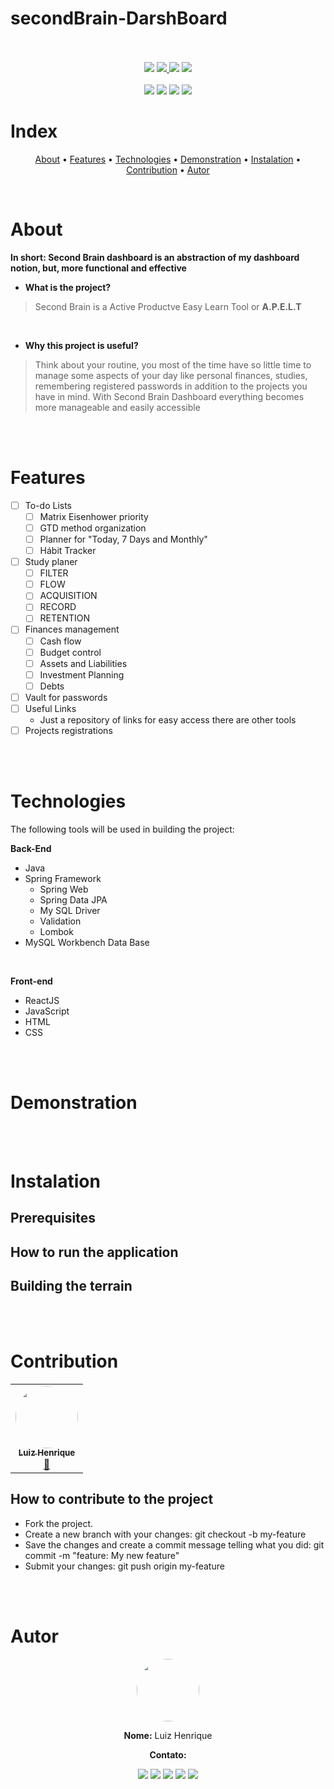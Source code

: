 # secondBrain-DarshBoard

<br/>
<br/>
<div display="inline" align="center">
<img src="https://img.shields.io/static/v1?label=Version&message=1.0&color=7159c1&style=for-the-badge&logo=ghost"/>
<a href="https://github.com/K4L1B3/kaflux/blob/master/LICENSE" text-decoration="none"> <img src="https://img.shields.io/static/v1?label=License&message=MIT&color=7159c1&style=for-the-badge&logo=ghost"/> <a/>
<img src="https://img.shields.io/static/v1?label=Progress&message=0%&color=7159c1&style=for-the-badge&logo=ghost"/>
<img src="https://img.shields.io/static/v1?label=Contribution&message=Open&color=7159c1&style=for-the-badge&logo=ghost"/>
</div>

<br/>

<div display="inline" align="center">
<img src="https://img.shields.io/static/v1?label=Issues&message=0&color=7159c1&style=for-the-badge&logo=ghost"/>
<img src="https://img.shields.io/static/v1?label=Build Stats&message=0&color=7159c1&style=for-the-badge&logo=ghost"/>
<img src="https://img.shields.io/static/v1?label=Tests Stats&message=0&color=7159c1&style=for-the-badge&logo=ghost"/>
<img src="https://img.shields.io/static/v1?label= Project Stats &message=On init&color=FF2D00&style=for-the-badge&logo=ghost"/>
</div>

# Index
<p align="center">
 <a href="#about">About</a> •
 <a href="#features">Features</a> • 
 <a href="#technologies">Technologies</a> • 
 <a href="#demonstration">Demonstration</a> •  
 <a href="#instalation">Instalation</a> •
 <a href="#contribution">Contribution</a> •  
 <a href="#autor">Autor</a>
</p>
<br/>



# About

**In short: Second Brain dashboard is an abstraction of my dashboard notion, but, more functional and effective**


* **What is the project?**

> Second Brain is a Active Productve Easy Learn Tool or **A.P.E.L.T**
 
<br/>
 
* **Why this project is useful?**

> Think about your routine, you most of the time have so little time to manage some aspects of your day like personal finances, studies, remembering registered passwords in addition to the projects you have in mind. With Second Brain Dashboard everything becomes more manageable and easily accessible

<br/>
<br/>

# Features 

- [ ] To-do Lists
    - [ ] Matrix Eisenhower priority
    - [ ] GTD method organization  
    - [ ] Planner for "Today, 7 Days and Monthly"
    - [ ] Hábit Tracker 
- [ ] Study planer
    - [ ] FILTER
    - [ ] FLOW
    - [ ] ACQUISITION
    - [ ] RECORD
    - [ ] RETENTION
- [ ] Finances management  
    - [ ] Cash flow
    - [ ] Budget control
    - [ ] Assets and Liabilities
    - [ ] Investment Planning
    - [ ] Debts
- [ ] Vault for passwords
- [ ] Useful Links
    - Just a repository of links for easy access there are other tools
- [ ] Projects registrations

<br/>
<br/>

# Technologies

The following tools will be used in building the project:

**Back-End**
  * Java
  * Spring Framework
      * Spring Web
      * Spring Data JPA
      * My SQL Driver
      * Validation
      * Lombok
 * MySQL Workbench Data Base

<br/>

**Front-end**

  * ReactJS
  * JavaScript
  * HTML
  * CSS
  
<br/>
<br/>

# Demonstration



<br/>
<br/>

# Instalation

## Prerequisites

## How to run the application

## Building the terrain


<br/>
<br/>

# Contribution

<div>
  <table>
   <tr>
    <td align="center"><a href="https://github.com/K4L1B3"><img style="border-radius: 50%;"src="https://avatars3.githubusercontent.com/u/45051690?s=400&u=14f759fe2e853f462a6a59a8feabf334dec81aee&v=4" width="100px;" alt=""/>  
      <br/>
      <sub><b>Luiz Henrique</b></sub></a><br /><a href="https://rocketseat.com.br/" title="Rocketseat">👾</a>
    </td>    
   <tr>
 <table>
 </div>

## **How to contribute to the project**

- Fork the project.
- Create a new branch with your changes: git checkout -b my-feature
- Save the changes and create a commit message telling what you did: git commit -m "feature: My new feature"
- Submit your changes: git push origin my-feature

 <br/>
 <br/>
   
# Autor
<div align="center">
<img style="border-radius: 50%;" src="https://avatars3.githubusercontent.com/u/45051690?s=400&u=14f759fe2e853f462a6a59a8feabf334dec81aee&v=4" width="100px" alt=""/>
    
**Nome:** Luiz Henrique


**Contato:**

<div align="center">
<a href="https://twitter.com/K4L1B3" target="_blank"><img src="https://img.shields.io/badge/Twitter-2CA5E0?style=for-the-badge&logo=twitter&logoColor=white" target="_blank"></a>  <a href="https://github.com/K4L1B3"><img src="https://img.shields.io/badge/-Github-%23333?style=for-the-badge&logo=github&logoColor=white" target="_blank"></a>  <a href="https://www.instagram.com/luiz.belispetre/" target="_blank"><img src="https://img.shields.io/badge/-Instagram-%23E4405F?style=for-the-badge&logo=instagram&logoColor=white" target="_blank"></a> <a href="mailto:luizhlimagomes28@gmail.com"><img src="https://img.shields.io/badge/-Gmail-ff9800?style=for-the-badge&logo=gmail&logoColor=white" target="_blank"></a>  <a href="https://www.linkedin.com/in/luiz-belispetre/" target="_blank"><img src="https://img.shields.io/badge/-LinkedIn-%230077B5?style=for-the-badge&logo=linkedin&logoColor=white" target="_blank"></a> 
</div>
 
</div>




